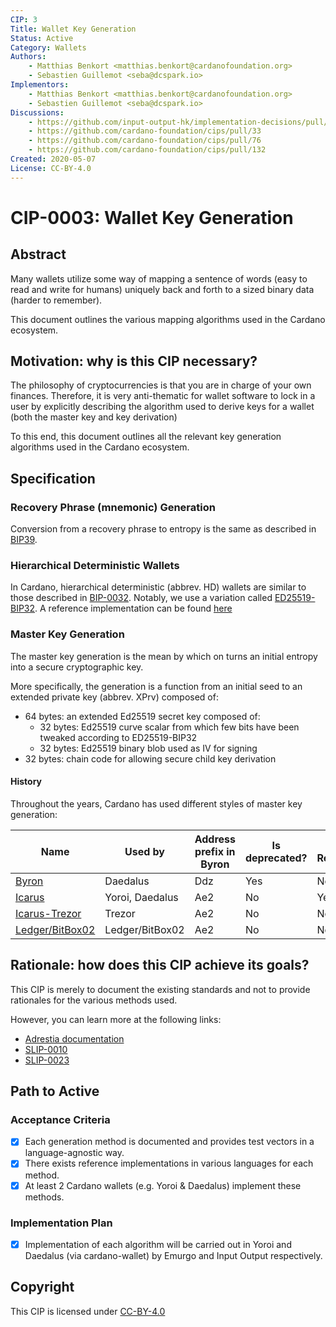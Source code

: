 ```yaml
---
CIP: 3
Title: Wallet Key Generation
Status: Active
Category: Wallets
Authors:
    - Matthias Benkort <matthias.benkort@cardanofoundation.org>
    - Sebastien Guillemot <seba@dcspark.io>
Implementors:
    - Matthias Benkort <matthias.benkort@cardanofoundation.org>
    - Sebastien Guillemot <seba@dcspark.io>
Discussions:
    - https://github.com/input-output-hk/implementation-decisions/pull/18
    - https://github.com/cardano-foundation/cips/pull/33
    - https://github.com/cardano-foundation/cips/pull/76
    - https://github.com/cardano-foundation/cips/pull/132
Created: 2020-05-07
License: CC-BY-4.0
---
```


# CIP-0003: Wallet Key Generation

## Abstract

Many wallets utilize some way of mapping a sentence of words (easy to read and write for humans) uniquely back and forth to a sized binary data (harder to remember).

This document outlines the various mapping algorithms used in the Cardano ecosystem.

## Motivation: why is this CIP necessary?

The philosophy of cryptocurrencies is that you are in charge of your own finances. Therefore, it is very anti-thematic for wallet software to lock in a user by explicitly describing the algorithm used to derive keys for a wallet (both the master key and key derivation)

To this end, this document outlines all the relevant key generation algorithms used in the Cardano ecosystem.

## Specification

### Recovery Phrase (mnemonic) Generation

Conversion from a recovery phrase to entropy is the same as described in [BIP39](https://github.com/bitcoin/bips/blob/master/bip-0039/bip-0039-wordlists.md).

### Hierarchical Deterministic Wallets

In Cardano, hierarchical deterministic (abbrev. HD) wallets are similar to those described in [BIP-0032](https://github.com/bitcoin/bips/blob/master/bip-0032.mediawiki). Notably, we use a variation called [ED25519-BIP32](https://github.com/input-output-hk/adrestia/raw/bdf00e4e7791d610d273d227be877bc6dd0dbcfb/user-guide/static/Ed25519_BIP.pdf). A reference implementation can be found [here](https://docs.rs/ed25519-bip32/)

### Master Key Generation

The master key generation is the mean by which on turns an initial entropy into a secure cryptographic key.

More specifically, the generation is a function from an initial seed to an extended private key (abbrev. XPrv) composed of:

- 64 bytes: an extended Ed25519 secret key composed of:
  - 32 bytes: Ed25519 curve scalar from which few bits have been tweaked according to ED25519-BIP32
  - 32 bytes: Ed25519 binary blob used as IV for signing
- 32 bytes: chain code for allowing secure child key derivation

#### History

Throughout the years, Cardano has used different styles of master key generation:

| Name                                    | Used by         | Address prefix in Byron | Is deprecated? | Is Recommended? |
|-----------------------------------------|-----------------|-------------------------|----------------|-----------------|
| [Byron](./Byron.md)                     | Daedalus        | Ddz                     | Yes            | No              |
| [Icarus](./Icarus.md)                   | Yoroi, Daedalus | Ae2                     | No             | Yes             |
| [Icarus-Trezor](./Icarus.md)            | Trezor          | Ae2                     | No             | No              |
| [Ledger/BitBox02](./Ledger_BitBox02.md) | Ledger/BitBox02 | Ae2                     | No             | No              |

## Rationale: how does this CIP achieve its goals?

This CIP is merely to document the existing standards and not to provide rationales for the various methods used.

However, you can learn more at the following links:

- [Adrestia documentation](https://input-output-hk.github.io/cardano-wallet/concepts/cryptography-and-encoding)
- [SLIP-0010](https://github.com/satoshilabs/slips/blob/master/slip-0010.md)
- [SLIP-0023](https://github.com/satoshilabs/slips/blob/master/slip-0023.md)

## Path to Active

### Acceptance Criteria

- [x] Each generation method is documented and provides test vectors in a language-agnostic way.
- [x] There exists reference implementations in various languages for each method.
- [x] At least 2 Cardano wallets (e.g. Yoroi & Daedalus) implement these methods.

### Implementation Plan

- [x] Implementation of each algorithm will be carried out in Yoroi and Daedalus (via cardano-wallet) by Emurgo and Input Output respectively.

## Copyright

This CIP is licensed under [CC-BY-4.0](https://creativecommons.org/licenses/by/4.0/legalcode)
